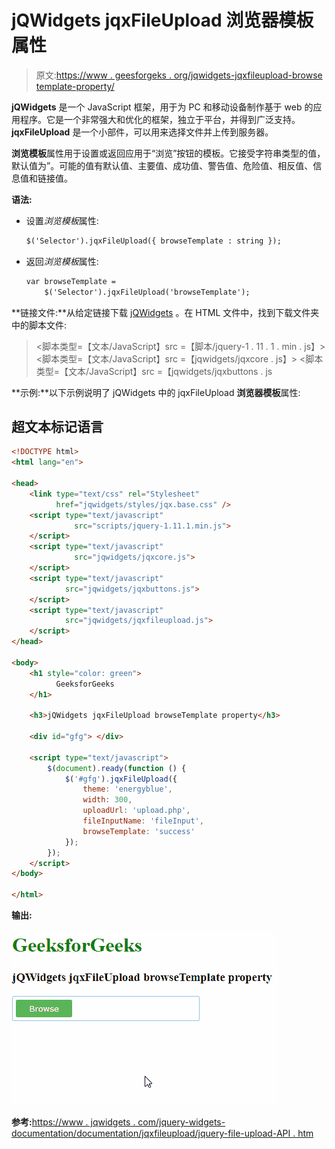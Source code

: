 # jQWidgets jqxFileUpload 浏览器模板属性

> 原文:[https://www . geesforgeks . org/jqwidgets-jqxfileupload-browse template-property/](https://www.geeksforgeeks.org/jqwidgets-jqxfileupload-browsetemplate-property/)

**jQWidgets** 是一个 JavaScript 框架，用于为 PC 和移动设备制作基于 web 的应用程序。它是一个非常强大和优化的框架，独立于平台，并得到广泛支持。 **jqxFileUpload** 是一个小部件，可以用来选择文件并上传到服务器。

**浏览模板**属性用于设置或返回应用于“浏览”按钮的模板。它接受字符串类型的值，默认值为”。可能的值有默认值、主要值、成功值、警告值、危险值、相反值、信息值和链接值。

**语法:**

*   设置*浏览模板*属性:

    ```html
    $('Selector').jqxFileUpload({ browseTemplate : string });
    ```

*   返回*浏览模板*属性:

    ```html
    var browseTemplate = 
        $('Selector').jqxFileUpload('browseTemplate');
    ```

**链接文件:**从给定链接下载 [jQWidgets](https://www.jqwidgets.com/download/) 。在 HTML 文件中，找到下载文件夹中的脚本文件:

> <link type="”text/css”" rel="”Stylesheet”" href="”jqwidgets/styles/jqx.base.css”">
> <脚本类型=【文本/JavaScript】src =【脚本/jquery-1 . 11 . 1 . min . js】></脚本>
> <脚本类型=【文本/JavaScript】src =【jqwidgets/jqxcore . js】></脚本>
> <脚本类型=【文本/JavaScript】src =【jqwidgets/jqxbuttons . js

**示例:**以下示例说明了 jQWidgets 中的 jqxFileUpload **浏览器模板**属性:

## 超文本标记语言

```html
<!DOCTYPE html>
<html lang="en">

<head>
    <link type="text/css" rel="Stylesheet" 
          href="jqwidgets/styles/jqx.base.css" />
    <script type="text/javascript" 
              src="scripts/jquery-1.11.1.min.js">
    </script>
    <script type="text/javascript" 
              src="jqwidgets/jqxcore.js">
    </script>
    <script type="text/javascript" 
            src="jqwidgets/jqxbuttons.js">
    </script>
    <script type="text/javascript" 
            src="jqwidgets/jqxfileupload.js">
    </script>
</head>

<body>
    <h1 style="color: green">
          GeeksforGeeks 
    </h1>

    <h3>jQWidgets jqxFileUpload browseTemplate property</h3>

    <div id="gfg"> </div>

    <script type="text/javascript">
        $(document).ready(function () {
            $('#gfg').jqxFileUpload({ 
                theme: 'energyblue',
                width: 300,
                uploadUrl: 'upload.php',
                fileInputName: 'fileInput',
                browseTemplate: 'success'
            });
        });
    </script>
</body>

</html>
```

**输出:**

![](img/656f6d3ed50aff42bdce69783a898bef.png)

**参考:**[https://www . jqwidgets . com/jquery-widgets-documentation/documentation/jqxfileupload/jquery-file-upload-API . htm](https://www.jqwidgets.com/jquery-widgets-documentation/documentation/jqxfileupload/jquery-file-upload-api.htm)